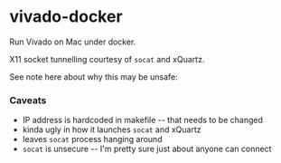# vivado-docker

Run Vivado on Mac under docker.

X11 socket tunnelling courtesy of `socat` and xQuartz.

See note here about why this may be unsafe:

### Caveats

- IP address is hardcoded in makefile -- that needs to be changed
- kinda ugly in how it launches `socat` and xQuartz
- leaves `socat` process hanging around
- `socat` is unsecure -- I'm pretty sure just about anyone can connect
